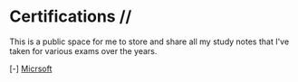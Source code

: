 # Certifications //

This is a public space for me to store and share all my study notes that I've taken for various exams over the years. 

  [-] [Micrsoft](/Microsoft/readme.md)

